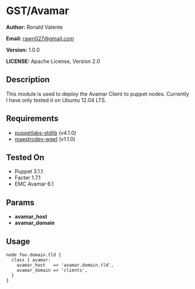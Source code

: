# GST/Avamar

**Author:** Ronald Valente

**Email:** <rawn027@gmail.com>

**Version:** 1.0.0

**LICENSE:** Apache License, Version 2.0


## Description
This module is used to deploy the Avamar Client to puppet nodes. Currently I have only tested it on Ubuntu 12.04 LTS.

## Requirements
* [puppetlabs-stdlib](https://forge.puppetlabs.com/puppetlabs/stdlib) (v4.1.0)
* [maestrodev-wget](https://forge.puppetlabs.com/maestrodev/wget) (v1.1.0)

## Tested On
* Puppet 3.1.1
* Facter 1.7.1
* EMC Avamar 6.1

## Params
* **avamar_host**
* **avamar_domain**

## Usage
```
node foo.domain.tld {
  class { avamar:
    avamar_host   => 'avamar.domain.tld',
    avamar_domain => 'clients',
  }
}
```

